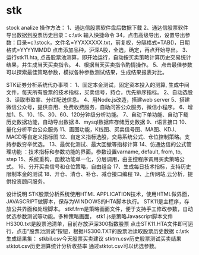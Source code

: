 # stk
stock analize
操作方法：
1、通达信股票软件盘后数据下载
2、通达信股票软件导出数据到股票历史目录：c:\stk
   输入快捷命令 34，点击高级导出，设置导出参数：目录=c:\stock，文件名=YYXXXXXX.txt，前复权，分隔格式=TAB()，日期格式=YYYYMMDD
点击添加品种，沪深A股，全选，确定，再点开始导出。
3、运行stk11.hta, 点击股票池测算，即开始运行，自动按买卖策略计算历史交易统计结果，并生成当天买卖指令。
4、根据当天买卖指令酌情操作。
5、点击最佳参数可以探索最佳策略参数，模拟各种参数测试结果，生成结果报表对比。


STK证券分析系统代办事项：
1、固定本金测试，固定资本投入的测算, 生成中间文件，每天所有股票的技术指标，买卖信号，持仓，优先排序指标。
2、自动选股
3、读取市盈率、分红配送信息。
4、用Node.js改造，搭建web server
5、搭建微信公众号，提供自用、免费收费服务，自助问答公众服务，微信小程序。
6、增加1、5、10、15、30、60、120分钟级分析功能。
7、自动下单功能、自动下载历史数据功能，自动导出数据
8、mysql数据库存储历史数据
9、r语言接口
10、量化分析平台公众服务
11、画图功能，K线图、买卖信号图、MA图、KDJ、MACD等自定义指标图
12、自定义指标选股，交易系统公式、仓位控制策略。支持参数穷举优选。
13、最优化测试、最大回撤等指标计算
14、仿通达信的公式管理功能 ：技术指标和参数功能的界面。参数设置varname, default, from, to, step
15、系统重构，函数功能单一化，分层调用，由主控程序调用买卖策略公式。
16、分开买卖信号和仓位策略，自由组合
17、生成每日技术指标，支持历史 限制本金的测试
18、开仓、清仓、补仓、减仓接口编程
19、上传网站,云分析，提供投资顾问服务。

设计说明
    STK股票分析系统使用HTML APPLICATION技术，使用HTML做界面，JAVASCRIPT做脚本，保存为WINDOWS的HTA脚本执行。
	STK11是主程序，存放公共界面和处理脚本。
	stkf.frm是策略画面文件，便于支持手工修改参数，自动优选参数测试等功能。多种策略画面，
	stk1.js是策略Javascript脚本文件
	HS300.txt是股票池清单，目前存放沪深300指数股票
	点击STK11.HTA文件即可运行，点击“股票池测试”按钮，根据HS300.TXT的股票池读取股票历史数据 c:\stk
	生成结果集：
	stkbil.csv今天股票买卖建议
	stktrn.csv历史股票测试买卖结果
	stktot.csv历史测算统计分析收益率
	通过stktot.csv可以优选参数。
	
